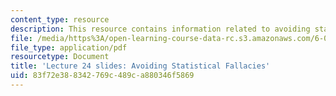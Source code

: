 ```yaml
---
content_type: resource
description: This resource contains information related to avoiding statistical fallacies.
file: /media/https%3A/open-learning-course-data-rc.s3.amazonaws.com/6-00sc-introduction-to-computer-science-and-programming-spring-2011/83f72e388342769c489ca880346f5869_MIT6_00SCS11_lec24_slides.pdf
file_type: application/pdf
resourcetype: Document
title: 'Lecture 24 slides: Avoiding Statistical Fallacies'
uid: 83f72e38-8342-769c-489c-a880346f5869
---
```

